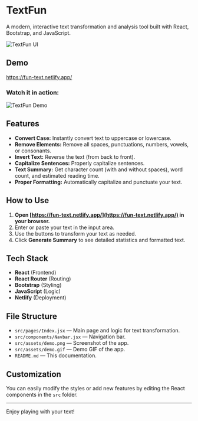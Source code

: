 # TextFun

A modern, interactive text transformation and analysis tool built with React, Bootstrap, and JavaScript.

![TextFun UI](./src/assets/demo.png)

## Demo

https://fun-text.netlify.app/

### Watch it in action:

![TextFun Demo](./src/assets/demo.gif)

## Features

- **Convert Case:** Instantly convert text to uppercase or lowercase.
- **Remove Elements:** Remove all spaces, punctuations, numbers, vowels, or consonants.
- **Invert Text:** Reverse the text (from back to front).
- **Capitalize Sentences:** Properly capitalize sentences.
- **Text Summary:** Get character count (with and without spaces), word count, and estimated reading time.
- **Proper Formatting:** Automatically capitalize and punctuate your text.

## How to Use

1. **Open [https://fun-text.netlify.app/](https://fun-text.netlify.app/) in your browser.**
2. Enter or paste your text in the input area.
3. Use the buttons to transform your text as needed.
4. Click **Generate Summary** to see detailed statistics and formatted text.

## Tech Stack

- **React** (Frontend)
- **React Router** (Routing)
- **Bootstrap** (Styling)
- **JavaScript** (Logic)
- **Netlify** (Deployment)

## File Structure

- `src/pages/Index.jsx` — Main page and logic for text transformation.
- `src/components/Navbar.jsx` — Navigation bar.
- `src/assets/demo.png` — Screenshot of the app.
- `src/assets/demo.gif` — Demo GIF of the app.
- `README.md` — This documentation.

## Customization

You can easily modify the styles or add new features by editing the React components in the `src` folder.

---

Enjoy playing with your text!
